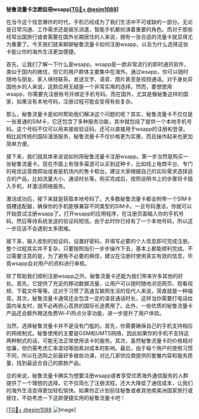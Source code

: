 **秘鲁流量卡怎麽註冊wsapp[[TG💪+ @esim1088](https://t.me/s/esim1088)]**

在当今这个信息爆炸的时代，手机已经成为了我们生活中不可或缺的一部分。无论是日常沟通、工作需求还是娱乐消遣，智能手机都扮演着重要的角色。而对于那些经常出国旅行或者需要在国外长期居住的人来说，拥有一张合适的流量卡就显得尤为重要了。今天我们就来聊聊秘鲁流量卡如何注册wsapp，以及为什么选择这张卡能让你的海外生活更加便捷。

首先，让我们了解一下什么是wsapp。wsapp是一款非常流行的即时通讯软件，类似于国内的微信，但它的用户群体主要集中在海外。通过wsapp，你可以随时随地与朋友、家人保持联系，发送文字、语音、图片甚至是视频通话。对于身处异国他乡的人来说，这款应用无疑是一个非常实用的选择。然而，要想使用wsapp，你需要先注册账号并绑定手机号码。而在国外，尤其是像秘鲁这样的国家，如果没有本地号码，注册过程可能会变得有些复杂。

那么，秘鲁流量卡是如何帮助我们解决这个问题的呢？其实，秘鲁流量卡不仅仅是一张普通的SIM卡，它还包含了多种服务功能，其中就包括了提供一个本地手机号码。这个号码不仅可以用来接收验证码，还可以直接用于wsapp的注册和登录。相比起传统的国际漫游服务，秘鲁流量卡不仅价格更为实惠，而且操作起来也更加简单方便。

接下来，我们就具体来说说如何用秘鲁流量卡注册wsapp。第一步当然是购买一张秘鲁流量卡。现在市面上有很多渠道可以买到这种卡，比如线上电商平台、专门的电信运营商网站或者是机场内的售卡柜台。建议大家根据自己的实际需求选择适合的产品，比如流量大小、通话时长等。购买完成后，按照说明书上的步骤将卡插入手机，并激活网络服务。

激活成功后，接下来就是获取本地号码了。大多数秘鲁流量卡都会附带一个SIM卡插槽适配器，确保你的手机能够兼容不同类型的SIM卡。一旦号码激活，你就可以开始尝试注册wsapp了。打开wsapp的应用程序，在注册页面输入你的手机号码，然后等待系统发送的验证码短信。由于此时你已经有了一个本地号码，所以这一步应该不会遇到太多困难。

接下来，输入收到的验证码，设置好密码，并填写必要的个人信息即可完成注册。整个过程其实并不复杂，只要按照指引一步步操作下去，基本上都能顺利完成。不过需要注意的是，为了避免不必要的麻烦，建议在注册时使用真实有效的信息，毕竟wsapp会对用户的资料进行审核。

除了帮助我们顺利注册wsapp之外，秘鲁流量卡还能为我们带来许多其他的好处。首先，它提供了充足的移动数据流量，让用户可以随时随地浏览网页、观看视频、下载文件等等。这对于习惯了高速互联网生活的现代人来说，简直就是一种福音。其次，秘鲁流量卡通常还会包含一定的语音通话时长，这样当你需要打电话给国内亲友时，就不必再担心高昂的国际长途费用了。此外，一些优质的秘鲁流量卡产品还会额外赠送免费Wi-Fi热点分享功能，进一步提升了用户体验。

当然，选择秘鲁流量卡并不是没有门槛的。首先，你需要确保自己的手机支持相应的网络制式。秘鲁使用的主要是GSM和UMTS网络，因此如果你的手机不支持这两种制式的话，可能无法正常使用该卡的服务。其次，虽然秘鲁流量卡的价格相对低廉，但仍需考虑汇率波动等因素对成本的影响。最后，由于每个用户的使用习惯不同，所以在选购之前最好多做些功课，对比几家供应商提供的套餐内容和服务质量，找到最适合自己的那款产品。

总的来说，秘鲁流量卡确实为想要注册wsapp或者享受优质海外通信服务的人群提供了一个理想的选择。它不仅简化了注册流程，还大大降低了通信成本，让我们的海外生活变得更加轻松愉快。如果你正计划前往秘鲁或者其他南美洲国家旅行或居住，不妨考虑一下这款便捷实用的秘鲁流量卡吧！

[[TG💪+ @esim1088](https://t.me/s/esim1088) ![Image](https://i.postimg.cc/4NQfJmqS/Snipaste-2025-05-13-00-14-12.png)]
